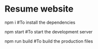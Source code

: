 # Resume website

npm i           #To install the dependencies 

npm start       #To start the development server

npm run build   #To build the production files
